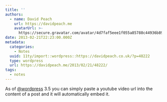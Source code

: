 ```yaml
---
title: ''
authors:
  - name: David Peach
    url: https://davidpeach.me
    avatarUrl: >-
      https://secure.gravatar.com/avatar/4d7faf5eee1f055a85788c44936b8995eaab6dfb004e7854ec747ccb272e91ee?s=96&d=mm&r=g
date: 2013-02-21T22:23:00.000Z
metadata:
  categories:
    - Notes
  uuid: 11ty/import::wordpress::https://davidpeach.co.uk/?p=48222
  type: wordpress
  url: https://davidpeach.me/2013/02/21/48222/
tags:
  - notes
---
```

As of [@wordpress](https://twitter.com/wordpress) 3.5 you can simply paste a youtube video url into the content of a post and it will automatically embed it.